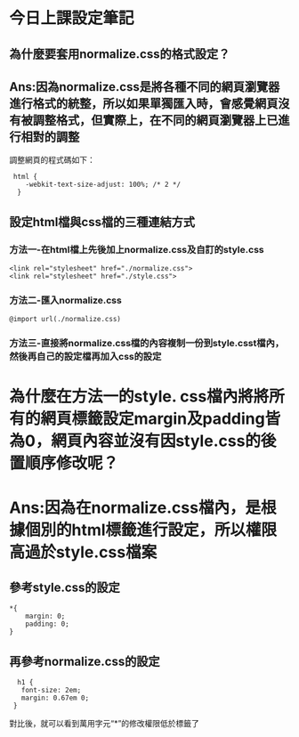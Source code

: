 # 今日上課設定筆記

## 為什麼要套用normalize.css的格式設定？

## Ans:因為normalize.css是將各種不同的網頁瀏覽器進行格式的統整，所以如果單獨匯入時，會感覺網頁沒有被調整格式，但實際上，在不同的網頁瀏覽器上已進行相對的調整
調整網頁的程式碼如下：
```
 html {
    -webkit-text-size-adjust: 100%; /* 2 */
  }
```

## 設定html檔與css檔的三種連結方式
### 方法一-在html檔上先後加上normalize.css及自訂的style.css
```
<link rel="stylesheet" href="./normalize.css">
<link rel="stylesheet" href="./style.css">
```

### 方法二-匯入normalize.css
```
@import url(./normalize.css)
```

### 方法三-直接將normalize.css檔的內容複制一份到style.csst檔內，然後再自己的設定檔再加入css的設定


# 為什麼在方法一的style. css檔內將將所有的網頁標籤設定margin及padding皆為0，網頁內容並沒有因style.css的後置順序修改呢？

# Ans:因為在normalize.css檔內，是根據個別的html標籤進行設定，所以權限高過於style.css檔案

## 參考style.css的設定
```
*{
    margin: 0;
    padding: 0;
}
```
 ## 再參考normalize.css的設定
 ```
   h1 {
    font-size: 2em;
    margin: 0.67em 0;
  }
 ```
 對比後，就可以看到萬用字元“*”的修改權限低於標籤了